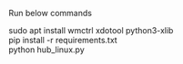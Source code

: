 Run below commands

sudo apt install wmctrl xdotool python3-xlib<br/>
pip install -r requirements.txt<br/>
python hub_linux.py<br/>
